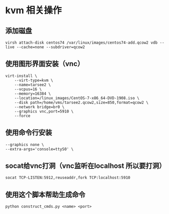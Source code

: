 # kvm 相关操作

## 添加磁盘

    virsh attach-disk centos74 /var/linux/images/centos74-add.qcow2 vdb --live --cache=none --subdriver=qcow2

## 使用图形界面安装（vnc）

    virt-install \
        --virt-type=kvm \
        --name=tarsee2 \
        --vcpus=16 \
        --memory=16384 \
        --location=/linux_images/CentOS-7-x86_64-DVD-1908.iso \
        --disk path=/home/vms/tarsee2.qcow2,size=850,format=qcow2 \
        --network bridge=br0 \
        --graphics vnc,port=5910 \
        --force

## 使用命令行安装

    --graphics none \
    --extra-args='console=ttyS0' \

## socat给vnc打洞（vnc监听在localhost 所以要打洞）

    socat TCP-LISTEN:5912,reuseaddr,fork TCP:localhost:5910

## 使用这个脚本帮助生成命令

    python construct_cmds.py <name> <port>
